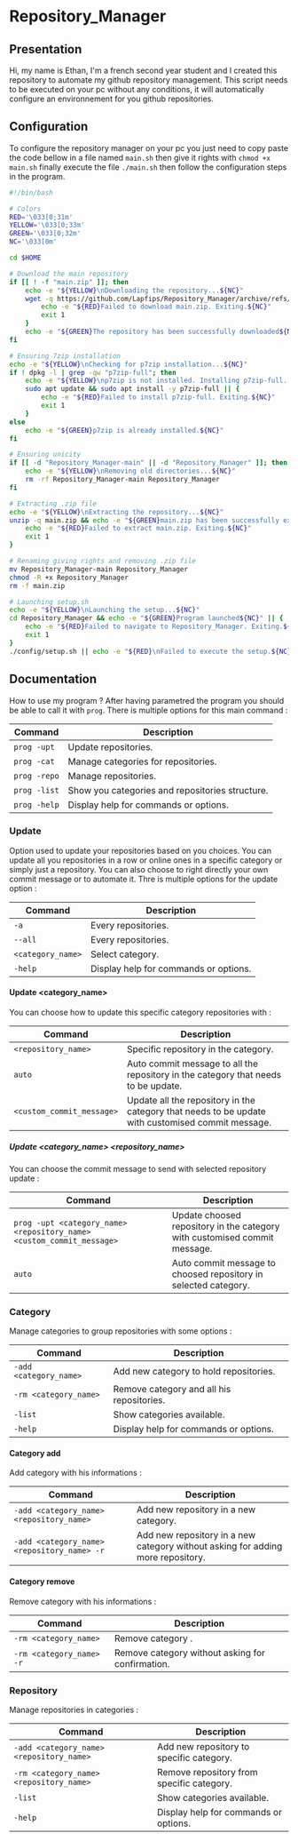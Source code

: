 # Repository_Manager

## Presentation

Hi, my name is Ethan, I'm a french second year student and I created this repository to automate my github repository management. This script needs to be executed on your pc without any conditions, it will automatically configure an environnement for you github repositories.

## Configuration

To configure the repository manager on your pc you just need to copy paste the code bellow in a file named `main.sh` then give it rights with `chmod +x main.sh` finally execute the file `./main.sh` then follow the configuration steps in the program.

```bash
#!/bin/bash

# Colors
RED='\033[0;31m'
YELLOW='\033[0;33m'
GREEN='\033[0;32m'
NC='\033[0m'

cd $HOME

# Download the main repository
if [[ ! -f "main.zip" ]]; then
    echo -e "${YELLOW}\nDownloading the repository...${NC}"
    wget -q https://github.com/Lapfips/Repository_Manager/archive/refs/heads/main.zip || {
        echo -e "${RED}Failed to download main.zip. Exiting.${NC}"
        exit 1
    }
    echo -e "${GREEN}The repository has been successfully downloaded${NC}"
fi

# Ensuring 7zip installation
echo -e "${YELLOW}\nChecking for p7zip installation...${NC}"
if ! dpkg -l | grep -qw "p7zip-full"; then
    echo -e "${YELLOW}\np7zip is not installed. Installing p7zip-full...${NC}"
    sudo apt update && sudo apt install -y p7zip-full || {
        echo -e "${RED}Failed to install p7zip-full. Exiting.${NC}"
        exit 1
    }
else
    echo -e "${GREEN}p7zip is already installed.${NC}"
fi

# Ensuring unicity
if [[ -d "Repository_Manager-main" || -d "Repository_Manager" ]]; then
    echo -e "${YELLOW}\nRemoving old directories...${NC}"
    rm -rf Repository_Manager-main Repository_Manager
fi

# Extracting .zip file
echo -e "${YELLOW}\nExtracting the repository...${NC}"
unzip -q main.zip && echo -e "${GREEN}main.zip has been successfully extracted${NC}" || {
    echo -e "${RED}Failed to extract main.zip. Exiting.${NC}"
    exit 1
}

# Renaming giving rights and removing .zip file
mv Repository_Manager-main Repository_Manager
chmod -R +x Repository_Manager
rm -f main.zip

# Launching setup.sh
echo -e "${YELLOW}\nLaunching the setup...${NC}"
cd Repository_Manager && echo -e "${GREEN}Program launched${NC}" || {
    echo -e "${RED}Failed to navigate to Repository_Manager. Exiting.${NC}"
    exit 1
}
./config/setup.sh || echo -e "${RED}\nFailed to execute the setup.${NC}"

```

## Documentation

How to use my program ? After having parametred the program you should be able to call it with `prog`. There is multiple options for this main command :

| Command      | Description                                     |
| ------------ | ----------------------------------------------- |
| `prog -upt`  | Update repositories.                            |
| `prog -cat`  | Manage categories for repositories.             |
| `prog -repo` | Manage repositories.                            |
| `prog -list` | Show you categories and repositories structure. |
| `prog -help` | Display help for commands or options.           |

### Update

Option used to update your repositories based on you choices. You can update all you repositories in a row or online ones in a specific category or simply just a repository. You can also choose to right directly your own commit message or to automate it. Thre is multiple options for the update option :

| Command           | Description                           |
| ----------------- | ------------------------------------- |
| `-a`              | Every repositories.                   |
| `--all`           | Every repositories.                   |
| `<category_name>` | Select category.                      |
| `-help`           | Display help for commands or options. |

#### Update <category_name>

You can choose how to update this specific category repositories with :

| Command                   | Description                                                                                       |
| ------------------------- | ------------------------------------------------------------------------------------------------- |
| `<repository_name>`       | Specific repository in the category.                                                              |
| `auto`                    | Auto commit message to all the repository in the category that needs to be update.                |
| `<custom_commit_message>` | Update all the repository in the category that needs to be update with customised commit message. |

##### Update <category_name> <repository_name>

You can choose the commit message to send with selected repository update :

| Command                                                               | Description                                                               |
| --------------------------------------------------------------------- | ------------------------------------------------------------------------- |
| `prog -upt <category_name> <repository_name> <custom_commit_message>` | Update choosed repository in the category with customised commit message. |
| `auto`                                                                | Auto commit message to choosed repository in selected category.           |

### Category

Manage categories to group repositories with some options :

| Command                | Description                               |
| ---------------------- | ----------------------------------------- |
| `-add <category_name>` | Add new category to hold repositories.    |
| `-rm <category_name>`  | Remove category and all his repositories. |
| `-list`                | Show categories available.                |
| `-help`                | Display help for commands or options.     |

#### Category add

Add category with his informations :

| Command                                     | Description                                                                     |
| ------------------------------------------- | ------------------------------------------------------------------------------- |
| `-add <category_name> <repository_name>`    | Add new repository in a new category.                                           |
| `-add <category_name> <repository_name> -r` | Add new repository in a new category without asking for adding more repository. |

#### Category remove

Remove category with his informations :

| Command                  | Description                                      |
| ------------------------ | ------------------------------------------------ |
| `-rm <category_name>`    | Remove category .                                |
| `-rm <category_name> -r` | Remove category without asking for confirmation. |

### Repository

Manage repositories in categories :

| Command                                  | Description                               |
| ---------------------------------------- | ----------------------------------------- |
| `-add <category_name> <repository_name>` | Add new repository to specific category.  |
| `-rm <category_name> <repository_name>`  | Remove repository from specific category. |
| `-list`                                  | Show categories available.                |
| `-help`                                  | Display help for commands or options.     |
